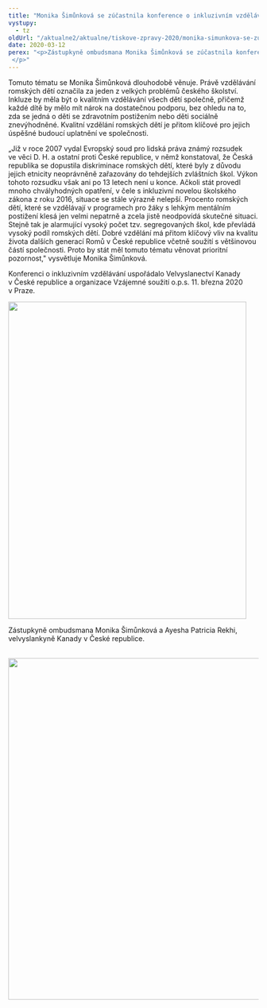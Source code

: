 ```yaml
---
title: "Monika Šimůnková se zúčastnila konference o inkluzivním vzdělávání na kanadském velvyslanectví"
vystupy:
  - tz
oldUrl: "/aktualne2/aktualne/tiskove-zpravy-2020/monika-simunkova-se-zucastnila-konference-o-inkluzivnim-vzdelavani-na-kanadskem-velvyslan/"
date: 2020-03-12
perex: "<p>Zástupkyně ombudsmana Monika Šimůnková se zúčastnila konference o inkluzivním vzdělávání, která se konala ve středu 11. března na kanadském velvyslanectví v Praze. Ve svém úvodním příspěvku shrnula svůj názor na aktuální situaci v oblasti inkluze, tedy vzdělávání, které zohledňuje na jedné straně individuální potřeby a jedinečnost každého dítěte a zároveň se snaží všechny děti v maximálně možné míře a kvalitě vzdělávat společně. Zmínila také výzkumy a doporučení předchozích ombudsmanů Pavla Varvařovského a Anny Šabatové, které se týkaly především kvality vzdělávání romských dětí a existence segregovaných škol. </p>"
---
```


<!-- imported from the old website -->

<p>Tomuto tématu se Monika Šimůnková dlouhodobě věnuje. Právě vzdělávání romských dětí označila za jeden z velkých problémů českého školství. Inkluze by měla být o kvalitním vzdělávání všech dětí společně, přičemž každé dítě by mělo mít nárok na dostatečnou podporu, bez ohledu na to, zda se jedná o děti se zdravotním postižením nebo děti sociálně znevýhodněné. Kvalitní vzdělání romských dětí je přitom klíčové pro jejich úspěšné budoucí uplatnění ve společnosti. </p><p>„Již v roce 2007 vydal Evropský soud pro lidská práva známý rozsudek ve věci D. H. a ostatní proti České republice, v němž konstatoval, že Česká republika se dopustila diskriminace romských dětí, které byly z důvodu jejich etnicity neoprávněně zařazovány do tehdejších zvláštních škol. Výkon tohoto rozsudku však ani po 13 letech není u konce. Ačkoli stát provedl mnoho chvályhodných opatření, v čele s inkluzivní novelou školského zákona z roku 2016, situace se stále výrazně nelepší. Procento romských dětí, které se vzdělávají v programech pro žáky s lehkým mentálním postižení klesá jen velmi nepatrně a zcela jistě neodpovídá skutečné situaci. Stejně tak je alarmující vysoký počet tzv. segregovaných škol, kde převládá vysoký podíl romských dětí. Dobré vzdělání má přitom klíčový vliv na kvalitu života dalších generací Romů v České republice včetně soužití s většinovou částí společnosti. Proto by stát měl tomuto tématu věnovat prioritní pozornost,&quot; vysvětluje Monika Šimůnková.   </p><p>Konferenci o inkluzivním vzdělávání uspořádalo Velvyslanectví Kanady v České republice a organizace Vzájemné soužití o.p.s. 11. března 2020 v Praze. </p><img src="/uploads-import/uploads/RTEmagicC_ms___kanada_2.jpg.jpg" width="479" height="639" alt="" /><p>Zástupkyně ombudsmana Monika Šimůnková a Ayesha Patricia Rekhi, velvyslankyně Kanady v České republice. </p><br /><img src="/uploads-import/uploads/RTEmagicC_ms___kanada.jpg.jpg" width="687" height="688" alt="" />
